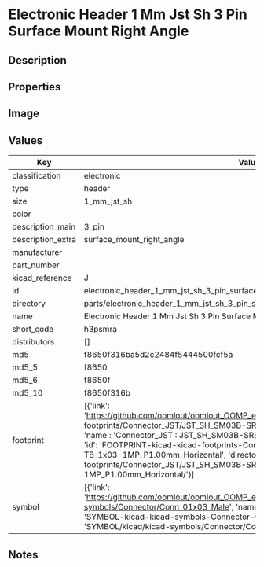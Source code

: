 # Electronic Header 1 Mm Jst Sh 3 Pin Surface Mount Right Angle

## Description

## Properties


## Image


## Values

| Key | Value |
| --- | --- |
| classification | electronic |
| type | header |
| size | 1_mm_jst_sh |
| color |  |
| description_main | 3_pin |
| description_extra | surface_mount_right_angle |
| manufacturer |  |
| part_number |  |
| kicad_reference | J |
| id | electronic_header_1_mm_jst_sh_3_pin_surface_mount_right_angle |
| directory | parts/electronic_header_1_mm_jst_sh_3_pin_surface_mount_right_angle |
| name | Electronic Header 1 Mm Jst Sh 3 Pin Surface Mount Right Angle |
| short_code | h3psmra |
| distributors | [] |
| md5 | f8650f316ba5d2c2484f5444500fcf5a |
| md5_5 | f8650 |
| md5_6 | f8650f |
| md5_10 | f8650f316b |
| footprint | [{'link': 'https://github.com/oomlout/oomlout_OOMP_eda_V2/tree/main/FOOTPRINT/kicad/kicad-footprints/Connector_JST/JST_SH_SM03B-SRSS-TB_1x03-1MP_P1.00mm_Horizontal', 'name': 'Connector_JST : JST_SH_SM03B-SRSS-TB_1x03-1MP_P1.00mm_Horizontal', 'id': 'FOOTPRINT-kicad-kicad-footprints-Connector_JST-JST_SH_SM03B-SRSS-TB_1x03-1MP_P1.00mm_Horizontal', 'directory': 'FOOTPRINT/kicad/kicad-footprints/Connector_JST/JST_SH_SM03B-SRSS-TB_1x03-1MP_P1.00mm_Horizontal/'}] |
| symbol | [{'link': 'https://github.com/oomlout/oomlout_OOMP_eda_V2/tree/main/SYMBOL/kicad/kicad-symbols/Connector/Conn_01x03_Male', 'name': 'Connector : Conn_01x03_Male', 'id': 'SYMBOL-kicad-kicad-symbols-Connector-Conn_01x03_Male', 'directory': 'SYMBOL/kicad/kicad-symbols/Connector/Conn_01x03_Male/'}] |

## Notes

